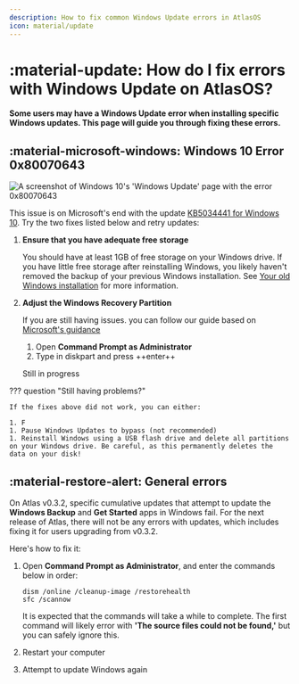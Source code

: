 ```yaml
---
description: How to fix common Windows Update errors in AtlasOS
icon: material/update
---
```


# :material-update: How do I fix errors with Windows Update on AtlasOS?

**Some users may have a Windows Update error when installing specific Windows updates. This page will guide you through fixing these errors.**

## :material-microsoft-windows: Windows 10 Error 0x80070643

![A screenshot of Windows 10's 'Windows Update' page with the error 0x80070643](../../assets/images/win10-winre-update-error.png)

This issue is on Microsoft's end with the update [KB5034441 for Windows 10](https://support.microsoft.com/en-gb/topic/kb5034441-windows-recovery-environment-update-for-windows-10-version-21h2-and-22h2-january-9-2024-62c04204-aaa5-4fee-a02a-2fdea17075a8). Try the two fixes listed below and retry updates:

1. **Ensure that you have adequate free storage**
    
    You should have at least 1GB of free storage on your Windows drive. If you have little free storage after reinstalling Windows, you likely haven't removed the backup of your previous Windows installation. See [Your old Windows installation](../../getting-started/installation.md#your-old-windows-installation) for more information.

1. **Adjust the Windows Recovery Partition**    

    If you are still having issues. you can follow our guide based on [Microsoft's guidance](https://support.microsoft.com/en-us/topic/kb5028997-instructions-to-manually-resize-your-partition-to-install-the-winre-update-400faa27-9343-461c-ada9-24c8229763bf)

   1. Open **Command Prompt as Administrator**
   2. Type in diskpart and press ++enter++

   Still in progress

??? question "Still having problems?"

    If the fixes above did not work, you can either:

    1. F
    1. Pause Windows Updates to bypass (not recommended)
    1. Reinstall Windows using a USB flash drive and delete all partitions on your Windows drive. Be careful, as this permanently deletes the data on your disk!

## :material-restore-alert: General errors

On Atlas v0.3.2, specific cumulative updates that attempt to update the **Windows Backup** and **Get Started** apps in Windows fail. For the next release of Atlas, there will not be any errors with updates, which includes fixing it for users upgrading from v0.3.2.

Here's how to fix it:

1. Open **Command Prompt as Administrator**, and enter the commands below in order:

    ```
    dism /online /cleanup-image /restorehealth
    sfc /scannow
    ```

    It is expected that the commands will take a while to complete. The first command will likely error with **'The source files could not be found,'** but you can safely ignore this.

1. Restart your computer

1. Attempt to update Windows again
